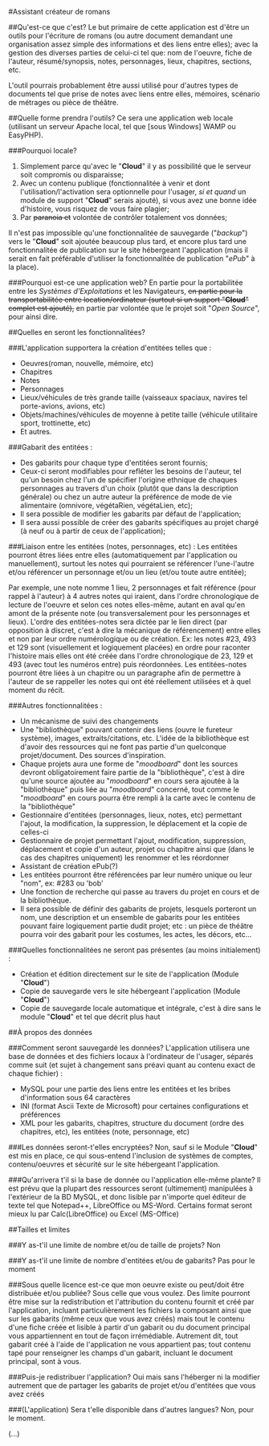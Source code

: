#Assistant créateur de romans

<!-- ##Le nom est poche!
Oui, il faut trouver autre chose... // -->

##Qu'est-ce que c'est?
Le but primaire de cette application est d'être un outils pour l'écriture de romans (ou autre document demandant une organisation assez simple des informations et des liens entre elles); avec la gestion des diverses parties de celui-ci tel que: nom de l'oeuvre, fiche de l'auteur, résumé/synopsis, notes, personnages, lieux, chapitres, sections, etc.

L'outil pourrais probablement être aussi utilisé pour d'autres types de documents tel que prise de notes avec liens entre elles, mémoires, scénario de métrages ou pièce de théâtre.

##Quelle forme prendra l'outils?
Ce sera une application web locale (utilisant un serveur Apache local, tel que [sous Windows] WAMP ou EasyPHP).

###Pourquoi locale?
1. Simplement parce qu'avec le "**Cloud**" il y as possibilité que le serveur soit compromis ou disparaisse;
2. Avec un contenu publique (fonctionnalitée à venir et dont l'utilisation/l'activation sera optionnelle pour l'usager, *si et quand* un module de support "**Cloud**" serais ajouté), si vous avez une bonne idée d'histoire, vous risquez de vous faire plagier;
3. Par ~~paranoia et~~ volontée de contrôler totalement vos données;

Il n'est pas impossible qu'une fonctionnalitée de sauvegarde ("*backup*") vers le "**Cloud**" soit ajoutée beaucoup plus tard, et encore plus tard une fonctionnalitée de publication sur le site hébergeant l'application (mais il serait en fait préférable d'utiliser la fonctionnalitée de publication "*ePub*" à la place).

###Pourquoi est-ce une application web?
En partie pour la portabilitée entre les *Systèmes d'Exploitations* et les Navigateurs, ~~en partie pour la transportabilitée entre location/ordinateur (surtout si un support "**Cloud**" complet est ajouté),~~ en partie par volontée que le projet soit "*Open Source*", pour ainsi dire.


##Quelles en seront les fonctionnalitées?

###L'application supportera la création d'entitées telles que :

* Oeuvres(roman, nouvelle, mémoire, etc)
* Chapitres
* Notes
* Personnages
* Lieux/véhicules de très grande taille (vaisseaux spaciaux, navires tel porte-avions, avions, etc)
* Objets/machines/véhicules de moyenne à petite taille (véhicule utilitaire sport, trottinette, etc)
* Et autres.

###Gabarit des entitées :
* Des gabarits pour chaque type d'entitées seront fournis;
* Ceux-ci seront modifiables pour refléter les besoins de l'auteur, tel qu'un besoin chez l'un de spécifier l'origine ethnique de chaques personnages au travers d'un choix (plutôt que dans la description générale) ou chez un autre auteur la préférence de mode de vie alimentaire (omnivore, végétaRien, végétaLien, etc);
* Il sera possible de modifier les gabarits par défaut de l'application;
* Il sera aussi possible de créer des gabarits spécifiques au projet chargé (à neuf ou à partir de ceux de l'application);

###Liaison entre les entitées (notes, personnages, etc) :
Les entitées pourront êtres liées entre elles (automatiquement par l'application ou manuellement), surtout les notes qui pourraient se référencer l'une-l'autre et/ou référencer un personnage et/ou un lieu (et/ou toute autre entitée);

Par exemple, une note nomme 1 lieu, 2 personnages et fait référence (pour rappel à l'auteur) à 4 autres notes qui iraient, dans l'ordre chronologique de lecture de l'oeuvre et selon ces notes elles-même, autant en aval qu'en amont de la présente note (ou transversalement pour les personnages et lieux). L'ordre des entitées-notes sera dictée par le lien direct (par opposition à discret, c'est à dire la mécanique de référencement) entre elles et non par leur ordre numérologique ou de création. Ex: les notes #23, 493 et 129 sont (visuellement et logiquement placées) en ordre pour raconter l'histoire mais elles ont été créée dans l'ordre chronologique de 23, 129 et 493 (avec tout les numéros entre) puis réordonnées. Les entitées-notes pourront être liées à un chapitre ou un paragraphe afin de permettre à l'auteur de se rappeller les notes qui ont été réellement utilisées et à quel moment du récit.

###Autres fonctionnalitées :
* Un mécanisme de suivi des changements 
* Une "bibliothèque" pouvant contenir des liens (ouvre le fureteur système), images, extraits/citations, etc. L'idée de la bibliothèque est d'avoir des ressources qui ne font pas partie d'un quelconque projet/document. Des sources d'inspiration.
* Chaque projets aura une forme de "*moodboard*" dont les sources devront obligatoirement faire partie de la "bibliothèque", c'est à dire qu'une source ajoutée au "*moodboard*" en cours sera ajoutée à la "bibliothèque" puis liée au "*moodboard*" concerné, tout comme le "*moodboard*" en cours pourra être rempli à la carte avec le contenu de la "bibliothèque"
* Gestionnaire d'entitées (personnages, lieux, notes, etc) permettant l'ajout, la modification, la suppression, le déplacement et la copie de celles-ci
* Gestionnaire de projet permettant l'ajout, modification, suppression, déplacement et copie d'un auteur, projet ou chapitre ainsi que (dans le cas des chapitres uniquement) les renommer et les réordonner
* Assistant de création ePub(?)
* Les entitées pourront être référencées par leur numéro unique ou leur "nom", ex: #283 ou 'bob'
* Une fonction de recherche qui passe au travers du projet en cours et de la bibliothèque.
* Il sera possible de définir des gabarits de projets, lesquels porteront un nom, une description et un ensemble de gabarits pour les entitées pouvant faire logiquement partie dudit projet; etc : un pièce de théâtre pourra voir des gabarit pour les costumes, les actes, les décors, etc...

###Quelles fonctionnalitées ne seront pas présentes (au moins initialement) :
- Création et édition directement sur le site de l'application (Module "**Cloud**")
- Copie de sauvegarde vers le site hébergeant l'application  (Module "**Cloud**")
- Copie de sauvegarde locale automatique et intégrale, c'est à dire sans le module "**Cloud**" et tel que décrit plus haut


##À propos des données

###Comment seront sauvegardé les données?
L'application utilisera une base de données et des fichiers locaux à l'ordinateur de l'usager, séparés comme suit (et sujet à changement sans préavi quant au contenu exact de chaque fichier) :
* MySQL pour une partie des liens entre les entitées et les bribes d'information sous 64 caractères
* INI (format Ascii Texte de Microsoft) pour certaines configurations et préférences
* XML pour les gabarits, chapitres, structure du document (ordre des chapitres, etc), les entitées (note, personnage, etc)

###Les données seront-t'elles encryptées?
Non, sauf si le Module "**Cloud**" est mis en place, ce qui sous-entend l'inclusion de systèmes de comptes, contenu/oeuvres et sécurité sur le site hébergeant l'application.

###Qu'arrivera t'il si la base de donnée ou l'application elle-même plante?
Il est prévu que la plupart des ressources seront (ultimement) manipulées à l'extérieur de la BD MySQL, et donc lisible par n'importe quel éditeur de texte tel que Notepad++, LibreOffice ou MS-Word. Certains format seront mieux lu par Calc(LibreOffice) ou Excel (MS-Office)


##Tailles et limites

###Y as-t'il une limite de nombre et/ou de taille de projets?
Non

###Y as-t'il une limite de nombre d'entitées et/ou de gabarits?
Pas pour le moment

###Sous quelle licence est-ce que mon oeuvre existe ou peut/doit être distribuée et/ou publiée?
Sous celle que vous voulez. Des limite pourront être mise sur la redistribution et l'attribution du contenu fournit et créé par l'application, incluant particulièrement les fichiers la composant ainsi que sur les gabarits (même ceux que vous avez créés) mais tout le contenu d'une fiche créée et lisible à partir d'un gabarit ou du document principal vous appartiennent en tout de façon irrémédiable. Autrement dit, tout gabarit créé à l'aide de l'application ne vous appartient pas; tout contenu tapé pour renseigner les champs d'un gabarit, incluant le document principal, sont à vous.

###Puis-je redistribuer l'application?
Oui mais sans l'héberger ni la modifier autrement que de partager les gabarits de projet et/ou d'entitées que vous avez créés

###(L'application) Sera t'elle disponible dans d'autres langues?
Non, pour le moment.

(...)
